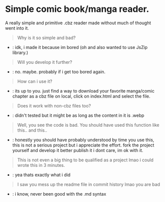 # Simple comic book/manga reader.
A really simple and primitive .cbz reader made without much of thought went into it.

> Why is it so simple and bad?
- : idk, i made it because im bored (oh and also wanted to use JsZip library.)

> Will you develop it further?
- : no. maybe. probably if i get too bored again.

> How can i use it?
- : its up to you. just find a way to download your favorite manga/comic chapter as a cbz file on local, click on index.html and select the file.

> Does it work with non-cbz files too?
- : didn't tested but it might be as long as the content in it is .webp

> Well, you see the code is bad. You should have used this function like this.. and this..
- : honestly you should have probably understood by time you use this, this is not a serious project but i appreciate the effort. fork the project yourself and develop it better publish it i dont care, im ok with it.

> This is not even a big thing to be qualified as a project lmao i could wrote this in 3 minutes.
- : yea thats exactly what i did

> I saw you mess up the readme file in commit history lmao you are bad
- : i know, never been good with the .md syntax
